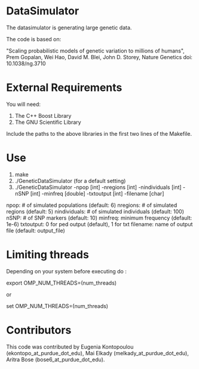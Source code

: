 # DataSimulator

The datasimulator is generating large genetic data. 

The code is based on:

"Scaling probabilistic models of genetic variation to millions of humans", Prem Gopalan, Wei Hao, David M. Blei, John D. Storey, Nature Genetics doi: 10.1038/ng.3710

# External Requirements
You will need: 
  1. The C++ Boost Library
  2. The GNU Scientific Library 
  
Include the paths to the above libraries in the first two lines of the Makefile.

# Use

1. make
2. ./GeneticDataSimulator (for a default setting)
3. ./GeneticDataSimulator -npop [int] -nregions [int] -nindividuals [int] -nSNP [int] -minfreq [double] -txtoutput [int] -filename [char]

  npop: # of simulated populations (default: 6)
  nregions: # of simulated regions (default: 5)
  nindividuals: # of simulated individuals (default: 100)
  nSNP: # of SNP markers (default: 10)
  minfreq: minimum frequency (default: 1e-6)
  txtoutput: 0 for ped output (default), 1 for txt
  filename: name of output file (default: output_file)

# Limiting threads
Depending on your system before executing do :

  export OMP_NUM_THREADS=(num_threads)
  
  or
  
  set OMP_NUM_THREADS=(num_threads)
 
 # Contributors
This code was contributed by Eugenia Kontopoulou (ekontopo_at_purdue_dot_edu), Mai Elkady (melkady_at_purdue_dot_edu), Aritra Bose (bose6_at_purdue_dot_edu).
